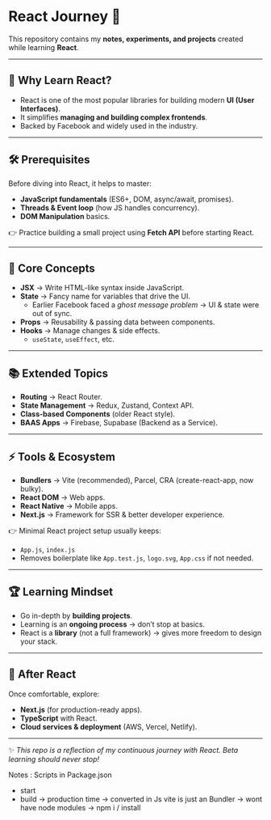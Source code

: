 # React Journey 🚀

This repository contains my **notes, experiments, and projects** created while learning **React**.  

---

## 🌟 Why Learn React?  
- React is one of the most popular libraries for building modern **UI (User Interfaces)**.  
- It simplifies **managing and building complex frontends**.  
- Backed by Facebook and widely used in the industry.  

---

## 🛠️ Prerequisites  
Before diving into React, it helps to master:  
- **JavaScript fundamentals** (ES6+, DOM, async/await, promises).  
- **Threads & Event loop** (how JS handles concurrency).  
- **DOM Manipulation** basics.  

👉 Practice building a small project using **Fetch API** before starting React.  

---

## 🔑 Core Concepts  
- **JSX** → Write HTML-like syntax inside JavaScript.  
- **State** → Fancy name for variables that drive the UI.  
  - Earlier Facebook faced a *ghost message problem* → UI & state were out of sync.  
- **Props** → Reusability & passing data between components.  
- **Hooks** → Manage changes & side effects.  
  - `useState`, `useEffect`, etc.  

---

## 📚 Extended Topics  
- **Routing** → React Router.  
- **State Management** → Redux, Zustand, Context API.  
- **Class-based Components** (older React style).  
- **BAAS Apps** → Firebase, Supabase (Backend as a Service).  

---

## ⚡ Tools & Ecosystem  
- **Bundlers** → Vite (recommended), Parcel, CRA (create-react-app, now bulky).  
- **React DOM** → Web apps.  
- **React Native** → Mobile apps.  
- **Next.js** → Framework for SSR & better developer experience.  

👉 Minimal React project setup usually keeps:  
- `App.js`, `index.js`  
- Removes boilerplate like `App.test.js`, `logo.svg`, `App.css` if not needed.  

---

## 🏆 Learning Mindset  
- Go in-depth by **building projects**.  
- Learning is an **ongoing process** → don’t stop at basics.  
- React is a **library** (not a full framework) → gives more freedom to design your stack.  

---

## 🚀 After React  
Once comfortable, explore:  
- **Next.js** (for production-ready apps).  
- **TypeScript** with React.  
- **Cloud services & deployment** (AWS, Vercel, Netlify).  

---

✨ *This repo is a reflection of my continuous journey with React. Beta learning should never stop!*  

Notes : 
Scripts in Package.json 
- start 
- build -> production time -> converted in Js 
vite is just an Bundler -> wont have node modules -> npm i / install 